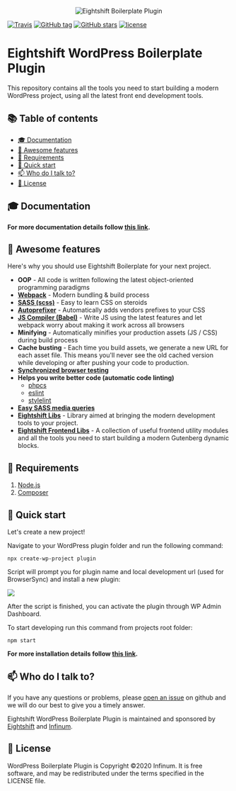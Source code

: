 <p align="center">
  <img alt="Eightshift Boilerplate Plugin" src="https://raw.githubusercontent.com/infinum/eightshift-frontend-libs/develop/package/logo.svg?raw=true&sanitize=true" />
</p>

[![Travis](https://img.shields.io/travis/infinum/eightshift-forms-plugin.svg?style=for-the-badge)](https://travis-ci.org/infinum/eightshift-forms-plugin)
[![GitHub tag](https://img.shields.io/github/tag/infinum/eightshift-forms-plugin.svg?style=for-the-badge)](https://github.com/infinum/eightshift-forms-plugin)
[![GitHub stars](https://img.shields.io/github/stars/infinum/eightshift-forms-plugin.svg?style=for-the-badge&label=Stars)](https://github.com/infinum/eightshift-forms-plugin/)
[![license](https://img.shields.io/github/license/infinum/eightshift-forms-plugin.svg?style=for-the-badge)](https://github.com/infinum/eightshift-forms-plugin)

# Eightshift WordPress Boilerplate Plugin

This repository contains all the tools you need to start building a modern WordPress project, using all the latest front end development tools.

## :books: Table of contents
- [:mortar_board: Documentation](#mortar_board-documentation)
- [:tada: Awesome features](#tada-awesome-features)
- [:school_satchel: Requirements](#school_satchel-requirements)
- [:rocket: Quick start](#rocket-quick-start)
- [:mailbox: Who do I talk to?](#mailbox-who-do-i-talk-to)
- [:scroll: License](#scroll-license)

## :mortar_board: Documentation
**For more documentation details follow [this link](https://infinum.github.io/eightshift-docs).**

## :tada: Awesome features

Here's why you should use Eightshift Boilerplate for your next project.

- **OOP** - All code is written following the latest object-oriented programming paradigms
- **[Webpack](https://webpack.js.org/)** - Modern bundling & build process
- **[SASS (scss)](https://sass-lang.com/)** - Easy to learn CSS on steroids
- **[Autoprefixer](https://autoprefixer.github.io/)** - Automatically adds vendors prefixes to your CSS
- **[JS Compiler (Babel)](https://babeljs.io/)** - Write JS using the latest features and let webpack worry about making it work across all browsers
- **Minifying** - Automatically minifies your production assets (JS / CSS) during build process
- **Cache busting** - Each time you build assets, we generate a new URL for each asset file. This means you'll never see the old cached version while developing or after pushing your code to production.
- **[Synchronized browser testing](https://www.browsersync.io/)**
- **Helps you write better code (automatic code linting)**
  - [phpcs](https://github.com/squizlabs/PHP_CodeSniffer)
  - [eslint](https://eslint.org/)
  - [stylelint](https://stylelint.io/)
- **[Easy SASS media queries](https://github.com/infinum/media-blender)**
- **[Eightshift Libs](https://github.com/infinum/eightshift-libs)** - Library aimed at bringing the modern development tools to your project.
- **[Eightshift Frontend Libs](https://github.com/infinum/eightshift-frontend-libs)** - A collection of useful frontend utility modules and all the tools you need to start building a modern Gutenberg dynamic blocks.

## :school_satchel: Requirements

1. [Node.js](https://nodejs.org/en/)
2. [Composer](https://getcomposer.org/)

## :rocket: Quick start
Let's create a new project!

Navigate to your WordPress plugin folder and run the following command:

```
npx create-wp-project plugin
```

Script will prompt you for plugin name and local development url (used for BrowserSync) and install a new plugin:

![](https://raw.githubusercontent.com/infinum/eightshift-frontend-libs/develop/package/setup.gif)

After the script is finished, you can activate the plugin through WP Admin Dashboard. 

To start developing run this command from projects root folder:
```
npm start
```

**For more installation details follow [this link](https://infinum.github.io/eightshift-docs).**

## :mailbox: Who do I talk to?

If you have any questions or problems, please [open an issue](https://github.com/infinum/eightshift-forms-plugin/issues) on github and we will do our best to give you a timely answer.

Eightshift WordPress Boilerplate Plugin is maintained and sponsored by
[Eightshift](https://eightshift.com) and [Infinum](https://infinum.co).

## :scroll: License

WordPress Boilerplate Plugin is Copyright ©2020 Infinum. It is free software, and may be redistributed under the terms specified in the LICENSE file.
